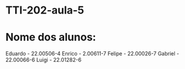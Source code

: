 # TTI-202-aula-5

# Nome dos alunos:

Eduardo - 22.00506-4
Enrico - 2.00611-7
Felipe - 22.00026-7
Gabriel - 22.00066-6
Luigi - 22.01282-6
